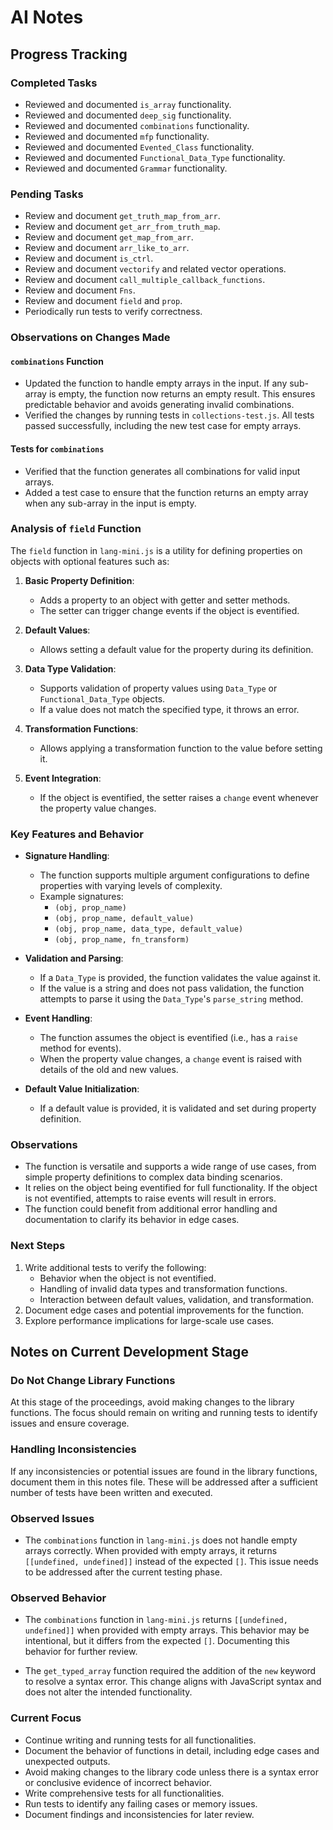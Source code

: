 # AI Notes

## Progress Tracking

### Completed Tasks
- Reviewed and documented `is_array` functionality.
- Reviewed and documented `deep_sig` functionality.
- Reviewed and documented `combinations` functionality.
- Reviewed and documented `mfp` functionality.
- Reviewed and documented `Evented_Class` functionality.
- Reviewed and documented `Functional_Data_Type` functionality.
- Reviewed and documented `Grammar` functionality.

### Pending Tasks
- Review and document `get_truth_map_from_arr`.
- Review and document `get_arr_from_truth_map`.
- Review and document `get_map_from_arr`.
- Review and document `arr_like_to_arr`.
- Review and document `is_ctrl`.
- Review and document `vectorify` and related vector operations.
- Review and document `call_multiple_callback_functions`.
- Review and document `Fns`.
- Review and document `field` and `prop`.
- Periodically run tests to verify correctness.

### Observations on Changes Made

#### `combinations` Function
- Updated the function to handle empty arrays in the input. If any sub-array is empty, the function now returns an empty result. This ensures predictable behavior and avoids generating invalid combinations.
- Verified the changes by running tests in `collections-test.js`. All tests passed successfully, including the new test case for empty arrays.

#### Tests for `combinations`
- Verified that the function generates all combinations for valid input arrays.
- Added a test case to ensure that the function returns an empty array when any sub-array in the input is empty.

### Analysis of `field` Function

The `field` function in `lang-mini.js` is a utility for defining properties on objects with optional features such as:

1. **Basic Property Definition**:
   - Adds a property to an object with getter and setter methods.
   - The setter can trigger change events if the object is eventified.

2. **Default Values**:
   - Allows setting a default value for the property during its definition.

3. **Data Type Validation**:
   - Supports validation of property values using `Data_Type` or `Functional_Data_Type` objects.
   - If a value does not match the specified type, it throws an error.

4. **Transformation Functions**:
   - Allows applying a transformation function to the value before setting it.

5. **Event Integration**:
   - If the object is eventified, the setter raises a `change` event whenever the property value changes.

### Key Features and Behavior

- **Signature Handling**:
  - The function supports multiple argument configurations to define properties with varying levels of complexity.
  - Example signatures:
    - `(obj, prop_name)`
    - `(obj, prop_name, default_value)`
    - `(obj, prop_name, data_type, default_value)`
    - `(obj, prop_name, fn_transform)`

- **Validation and Parsing**:
  - If a `Data_Type` is provided, the function validates the value against it.
  - If the value is a string and does not pass validation, the function attempts to parse it using the `Data_Type`'s `parse_string` method.

- **Event Handling**:
  - The function assumes the object is eventified (i.e., has a `raise` method for events).
  - When the property value changes, a `change` event is raised with details of the old and new values.

- **Default Value Initialization**:
  - If a default value is provided, it is validated and set during property definition.

### Observations

- The function is versatile and supports a wide range of use cases, from simple property definitions to complex data binding scenarios.
- It relies on the object being eventified for full functionality. If the object is not eventified, attempts to raise events will result in errors.
- The function could benefit from additional error handling and documentation to clarify its behavior in edge cases.

### Next Steps

1. Write additional tests to verify the following:
   - Behavior when the object is not eventified.
   - Handling of invalid data types and transformation functions.
   - Interaction between default values, validation, and transformation.
2. Document edge cases and potential improvements for the function.
3. Explore performance implications for large-scale use cases.

## Notes on Current Development Stage

### Do Not Change Library Functions
At this stage of the proceedings, avoid making changes to the library functions. The focus should remain on writing and running tests to identify issues and ensure coverage.

### Handling Inconsistencies
If any inconsistencies or potential issues are found in the library functions, document them in this notes file. These will be addressed after a sufficient number of tests have been written and executed.

### Observed Issues

- The `combinations` function in `lang-mini.js` does not handle empty arrays correctly. When provided with empty arrays, it returns `[[undefined, undefined]]` instead of the expected `[]`. This issue needs to be addressed after the current testing phase.

### Observed Behavior

- The `combinations` function in `lang-mini.js` returns `[[undefined, undefined]]` when provided with empty arrays. This behavior may be intentional, but it differs from the expected `[]`. Documenting this behavior for further review.

- The `get_typed_array` function required the addition of the `new` keyword to resolve a syntax error. This change aligns with JavaScript syntax and does not alter the intended functionality.

### Current Focus
- Continue writing and running tests for all functionalities.
- Document the behavior of functions in detail, including edge cases and unexpected outputs.
- Avoid making changes to the library code unless there is a syntax error or conclusive evidence of incorrect behavior.
- Write comprehensive tests for all functionalities.
- Run tests to identify any failing cases or memory issues.
- Document findings and inconsistencies for later review.